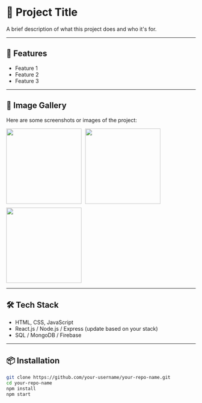 # 🌟 Project Title

A brief description of what this project does and who it's for.

---

## 🚀 Features

- Feature 1
- Feature 2
- Feature 3

---

## 📸 Image Gallery

Here are some screenshots or images of the project:

<div style="display: flex; flex-wrap: wrap; gap: 10px;">
  <img src="https://via.placeholder.com/200" width="200"/>
  <img src="https://via.placeholder.com/200" width="200"/>
  <img src="https://via.placeholder.com/200" width="200"/>
</div>

---

## 🛠️ Tech Stack

- HTML, CSS, JavaScript
- React.js / Node.js / Express (update based on your stack)
- SQL / MongoDB / Firebase

---

## 📦 Installation

```bash
git clone https://github.com/your-username/your-repo-name.git
cd your-repo-name
npm install
npm start
